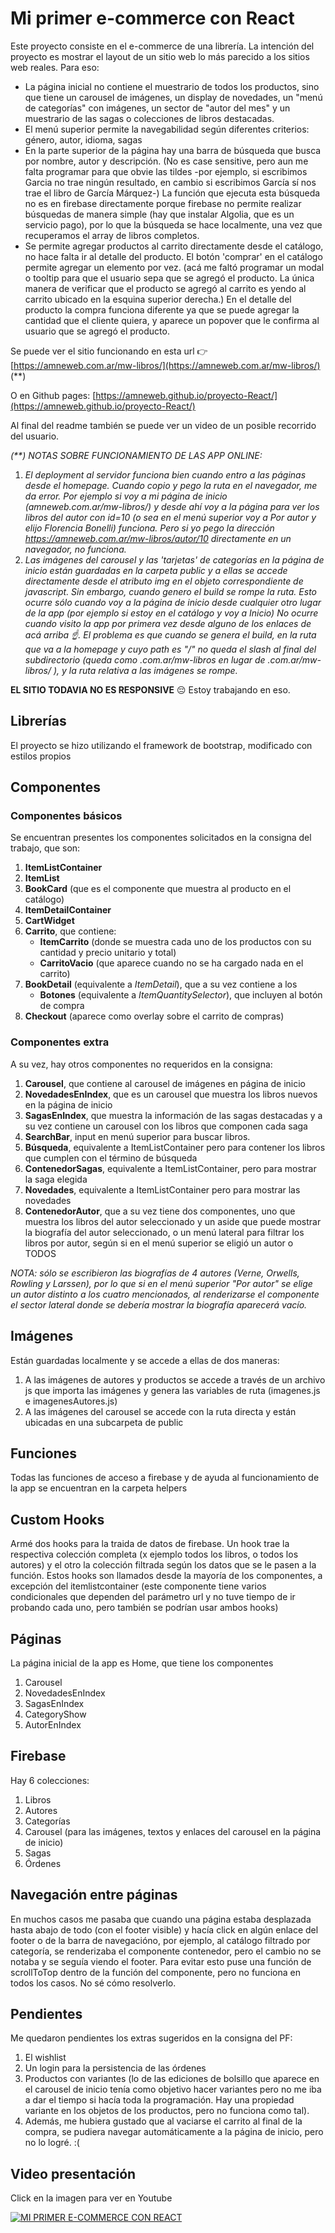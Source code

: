 # Mi primer e-commerce con React

Este proyecto consiste en el e-commerce de una librería.
La intención del proyecto es mostrar el layout de un sitio web lo más parecido a los sitios web reales. Para eso:

- La página inicial no contiene el muestrario de todos los productos, sino que tiene un carousel de imágenes, un display de novedades, un "menú de categorías" con imágenes, un sector de "autor del mes" y un muestrario de las sagas o colecciones de libros destacadas.
- El menú superior permite la navegabilidad según diferentes criterios: género, autor, idioma, sagas
- En la parte superior de la página hay una barra de búsqueda que busca por nombre, autor y descripción. (No es case sensitive, pero aun me falta programar para que obvie las tildes -por ejemplo, si escribimos Garcia no trae ningún resultado, en cambio si escribimos García sí nos trae el libro de García Márquez-) La función que ejecuta esta búsqueda no es en firebase directamente porque firebase no permite realizar búsquedas de manera simple (hay que instalar Algolia, que es un servicio pago), por lo que la búsqueda se hace localmente, una vez que recuperamos el array de libros completos.
- Se permite agregar productos al carrito directamente desde el catálogo, no hace falta ir al detalle del producto. El botón 'comprar' en el catálogo permite agregar un elemento por vez. (acá me faltó programar un modal o tooltip para que el usuario sepa que se agregó el producto. La única manera de verificar que el producto se agregó al carrito es yendo al carrito ubicado en la esquina superior derecha.) En el detalle del producto la compra funciona diferente ya que se puede agregar la cantidad que el cliente quiera, y aparece un popover que le confirma al usuario que se agregó el producto.

Se puede ver el sitio funcionando en esta url 👉
[https://amneweb.com.ar/mw-libros/](https://amneweb.com.ar/mw-libros/) (\*\*)

O en Github pages: [https://amneweb.github.io/proyecto-React/](https://amneweb.github.io/proyecto-React/)

Al final del readme también se puede ver un video de un posible recorrido del usuario.

_(\*\*) NOTAS SOBRE FUNCIONAMIENTO DE LAS APP ONLINE:_

1. _El deployment al servidor funciona bien cuando entro a las páginas desde el homepage. Cuando copio y pego la ruta en el navegador, me da error. Por ejemplo si voy a mi página de inicio (amneweb.com.ar/mw-libros/) y desde ahí voy a la página para ver los libros del autor con id=10 (o sea en el menú superior voy a Por autor y elijo Florencia Bonelli) funciona. Pero si yo pego la dirección https://amneweb.com.ar/mw-libros/autor/10 directamente en un navegador, no funciona._
1. _Las imágenes del carousel y las 'tarjetas' de categorías en la página de inicio están guardadas en la carpeta public y a ellas se accede directamente desde el atributo img en el objeto correspondiente de javascript. Sin embargo, cuando genero el build se rompe la ruta. Esto ocurre sólo cuando voy a la página de inicio desde cualquier otro lugar de la app (por ejemplo si estoy en el catálogo y voy a Inicio) No ocurre cuando visito la app por primera vez desde alguno de los enlaces de acá arriba ☝️. El problema es que cuando se genera el build, en la ruta que va a la homepage y cuyo path es "/" no queda el slash al final del subdirectorio (queda como .com.ar/mw-libros en lugar de .com.ar/mw-libros/ ), y la ruta relativa a las imágenes se rompe._

**EL SITIO TODAVIA NO ES RESPONSIVE** 😔 Estoy trabajando en eso.

## Librerías

El proyecto se hizo utilizando el framework de bootstrap, modificado con estilos propios

## Componentes

### Componentes básicos

Se encuentran presentes los componentes solicitados en la consigna del trabajo, que son:

1. **ItemListContainer**
1. **ItemList**
1. **BookCard** (que es el componente que muestra al producto en el catálogo)
1. **ItemDetailContainer**
1. **CartWidget**
1. **Carrito**, que contiene:
   - **ItemCarrito** (donde se muestra cada uno de los productos con su cantidad y precio unitario y total)
   - **CarritoVacio** (que aparece cuando no se ha cargado nada en el carrito)
1. **BookDetail** (equivalente a _ItemDetail_), que a su vez contiene a los
   - **Botones** (equivalente a _ItemQuantitySelector_), que incluyen al botón de compra
1. **Checkout** (aparece como overlay sobre el carrito de compras)

### Componentes extra

A su vez, hay otros componentes no requeridos en la consigna:

1. **Carousel**, que contiene al carousel de imágenes en página de inicio
1. **NovedadesEnIndex**, que es un carousel que muestra los libros nuevos en la página de inicio
1. **SagasEnIndex**, que muestra la información de las sagas destacadas y a su vez contiene un carousel con los libros que componen cada saga
1. **SearchBar**, input en menú superior para buscar libros.
1. **Búsqueda**, equivalente a ItemListContainer pero para contener los libros que cumplen con el término de búsqueda
1. **ContenedorSagas**, equivalente a ItemListContainer, pero para mostrar la saga elegida
1. **Novedades**, equivalente a ItemListContainer pero para mostrar las novedades
1. **ContenedorAutor**, que a su vez tiene dos componentes, uno que muestra los libros del autor seleccionado y un aside que puede mostrar la biografía del autor seleccionado, o un menú lateral para filtrar los libros por autor, según si en el menú superior se eligió un autor o TODOS

_NOTA: sólo se escribieron las biografías de 4 autores (Verne, Orwells, Rowling y Larssen), por lo que si en el menú superior "Por autor" se elige un autor distinto a los cuatro mencionados, al renderizarse el componente el sector lateral donde se debería mostrar la biografía aparecerá vacío._

## Imágenes

Están guardadas localmente y se accede a ellas de dos maneras:

1. A las imágenes de autores y productos se accede a través de un archivo js que importa las imágenes y genera las variables de ruta (imagenes.js e imagenesAutores.js)
1. A las imágenes del carousel se accede con la ruta directa y están ubicadas en una subcarpeta de public

## Funciones

Todas las funciones de acceso a firebase y de ayuda al funcionamiento de la app se encuentran en la carpeta helpers

## Custom Hooks

Armé dos hooks para la traida de datos de firebase. Un hook trae la respectiva colección completa (x ejemplo todos los libros, o todos los autores) y el otro la colección filtrada según los datos que se le pasen a la función. Estos hooks son llamados desde la mayoría de los componentes, a excepción del itemlistcontainer (este componente tiene varios condicionales que dependen del parámetro url y no tuve tiempo de ir probando cada uno, pero también se podrían usar ambos hooks)

## Páginas

La página inicial de la app es Home, que tiene los componentes

1. Carousel
1. NovedadesEnIndex
1. SagasEnIndex
1. CategoryShow
1. AutorEnIndex

## Firebase

Hay 6 colecciones:

1. Libros
1. Autores
1. Categorías
1. Carousel (para las imágenes, textos y enlaces del carousel en la página de inicio)
1. Sagas
1. Órdenes

## Navegación entre páginas

En muchos casos me pasaba que cuando una página estaba desplazada hasta abajo de todo (con el footer visible) y hacía click en algún enlace del footer o de la barra de navegacióno, por ejemplo, al catálogo filtrado por categoría, se renderizaba el componente contenedor, pero el cambio no se notaba y se seguía viendo el footer. Para evitar esto puse una función de scrollToTop dentro de la función del componente, pero no funciona en todos los casos. No sé cómo resolverlo.

## Pendientes

Me quedaron pendientes los extras sugeridos en la consigna del PF:

1. El wishlist
1. Un login para la persistencia de las órdenes
1. Productos con variantes (lo de las ediciones de bolsillo que aparece en el carousel de inicio tenía como objetivo hacer variantes pero no me iba a dar el tiempo si hacía toda la programación. Hay una propiedad variante en los objetos de los productos, pero no funciona como tal).
1. Además, me hubiera gustado que al vaciarse el carrito al final de la compra, se pudiera navegar automáticamente a la página de inicio, pero no lo logré. :(

## Video presentación

Click en la imagen para ver en Youtube

[![MI PRIMER E-COMMERCE CON REACT](https://img.youtube.com/vi/wTy66sJDB-U/0.jpg)](https://www.youtube.com/watch?v=wTy66sJDB-U)

